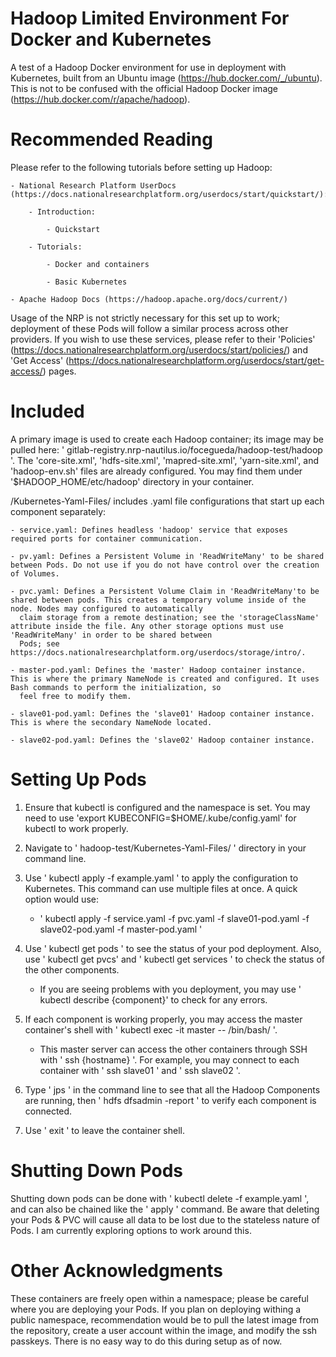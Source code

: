 # Hadoop Limited Environment For Docker and Kubernetes

A test of a Hadoop Docker environment for use in deployment with Kubernetes, built from an Ubuntu image (https://hub.docker.com/_/ubuntu). This is not to be confused with the official Hadoop Docker image (https://hub.docker.com/r/apache/hadoop).

# Recommended Reading

Please refer to the following tutorials before setting up Hadoop:
    
    - National Research Platform UserDocs (https://docs.nationalresearchplatform.org/userdocs/start/quickstart/):
        
        - Introduction:
        
            - Quickstart
        
        - Tutorials:
            
            - Docker and containers
            
            - Basic Kubernetes
    
    - Apache Hadoop Docs (https://hadoop.apache.org/docs/current/)
            
Usage of the NRP is not strictly necessary for this set up to work; deployment of these Pods will follow a similar process across other providers. If you wish to use these services, 
please refer to their 'Policies' (https://docs.nationalresearchplatform.org/userdocs/start/policies/) and 'Get Access' 
(https://docs.nationalresearchplatform.org/userdocs/start/get-access/) pages.
            
# Included

A primary image is used to create each Hadoop container; its image may be pulled here: ' gitlab-registry.nrp-nautilus.io/focegueda/hadoop-test/hadoop '. The 'core-site.xml',
'hdfs-site.xml', 'mapred-site.xml', 'yarn-site.xml', and 'hadoop-env.sh' files are already configured. You may find them under '$HADOOP_HOME/etc/hadoop' directory in your container.

/Kubernetes-Yaml-Files/ includes .yaml file configurations that start up each component separately:

    - service.yaml: Defines headless 'hadoop' service that exposes required ports for container communication.
    
    - pv.yaml: Defines a Persistent Volume in 'ReadWriteMany' to be shared between Pods. Do not use if you do not have control over the creation of Volumes.
    
    - pvc.yaml: Defines a Persistent Volume Claim in 'ReadWriteMany'to be shared between pods. This creates a temporary volume inside of the node. Nodes may configured to automatically
      claim storage from a remote destination; see the 'storageClassName' attribute inside the file. Any other storage options must use 'ReadWriteMany' in order to be shared between
      Pods; see https://docs.nationalresearchplatform.org/userdocs/storage/intro/.
      
    - master-pod.yaml: Defines the 'master' Hadoop container instance. This is where the primary NameNode is created and configured. It uses Bash commands to perform the initialization, so
      feel free to modify them.
      
    - slave01-pod.yaml: Defines the 'slave01' Hadoop container instance. This is where the secondary NameNode located.
    
    - slave02-pod.yaml: Defines the 'slave02' Hadoop container instance.
    
# Setting Up Pods

1. Ensure that kubectl is configured and the namespace is set. You may need to use 'export KUBECONFIG=$HOME/.kube/config.yaml' for kubectl to work properly.
    
2. Navigate to ' hadoop-test/Kubernetes-Yaml-Files/ ' directory in your command line.

3. Use ' kubectl apply -f example.yaml ' to apply the configuration to Kubernetes. This command can use multiple files at once. A quick option would use:
    
    - ' kubectl apply -f service.yaml -f pvc.yaml -f slave01-pod.yaml -f slave02-pod.yaml -f master-pod.yaml '
    
4. Use ' kubectl get pods ' to see the status of your pod deployment. Also, use ' kubectl get pvcs' and ' kubectl get services ' to check the status of the other components.

    - If you are seeing problems with you deployment, you may use ' kubectl describe {component}' to check for any errors.

5. If each component is working properly, you may access the master container's shell with ' kubectl exec -it master -- /bin/bash/ '.

    - This master server can access the other containers through SSH with ' ssh {hostname} '. For example, you may connect to each container with ' ssh slave01 ' and ' ssh slave02 '.

6. Type ' jps ' in the command line to see that all the Hadoop Components are running, then ' hdfs dfsadmin -report ' to verify each component is connected.

7. Use ' exit ' to leave the container shell.

# Shutting Down Pods

Shutting down pods can be done with ' kubectl delete -f example.yaml ', and can also be chained like the ' apply ' command. Be aware that deleting your Pods & PVC will cause all data to be lost due to the stateless nature of Pods. I am currently exploring options to work around this.

# Other Acknowledgments

These containers are freely open within a namespace; please be careful where you are deploying your Pods. If you plan on deploying withing a public namespace, recommendation would be to
pull the latest image from the repository, create a user account within the image, and modify the ssh passkeys. There is no easy way to do this during setup as of now.
